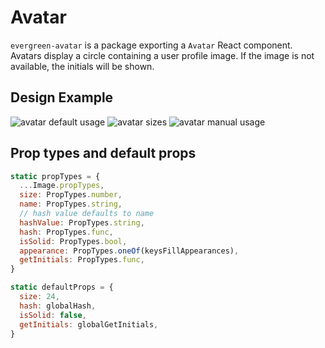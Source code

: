 # Avatar

`evergreen-avatar` is a package exporting a `Avatar` React component.
Avatars display a circle containing a user profile image.
If the image is not available, the initials will be shown.

## Design Example

![avatar default usage](https://user-images.githubusercontent.com/564463/32304849-4d083f3e-bf2f-11e7-85b7-af7b65d73ea2.png)
![avatar sizes](https://user-images.githubusercontent.com/564463/32304850-4d1f7df2-bf2f-11e7-9b8d-76626ed1fa67.png)
![avatar manual usage](https://user-images.githubusercontent.com/564463/32304851-4d3cc308-bf2f-11e7-9814-559ff202ec80.png)

## Prop types and default props

```js
static propTypes = {
  ...Image.propTypes,
  size: PropTypes.number,
  name: PropTypes.string,
  // hash value defaults to name
  hashValue: PropTypes.string,
  hash: PropTypes.func,
  isSolid: PropTypes.bool,
  appearance: PropTypes.oneOf(keysFillAppearances),
  getInitials: PropTypes.func,
}

static defaultProps = {
  size: 24,
  hash: globalHash,
  isSolid: false,
  getInitials: globalGetInitials,
}
```
